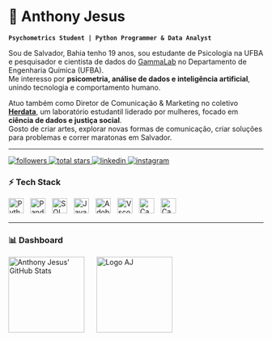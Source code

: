 # 🧠 Anthony Jesus

**`Psychometrics Student | Python Programmer & Data Analyst`**

Sou de Salvador, Bahia tenho 19 anos, sou estudante de Psicologia na UFBA e pesquisador e cientista de dados do [GammaLab](https://www.linkedin.com/company/gamma-lab/posts/?feedView=all) no Departamento de Engenharia Química (UFBA).  
Me interesso por **psicometria, análise de dados e inteligência artificial**, unindo tecnologia e comportamento humano.  

Atuo também como Diretor de Comunicação & Marketing no coletivo [**Herdata**](https://www.linkedin.com/company/109134076/admin/dashboard/), um laboratório estudantil liderado por mulheres, focado em **ciência de dados e justiça social**.  
Gosto de criar artes, explorar novas formas de comunicação, criar soluções para problemas e correr maratonas em Salvador.  

---
<p align="left">
  <a href="https://github.com/dev-anthonyjesus?tab=followers">
    <img 
      alt="followers" 
      title="Follow me on GitHub" 
      src="https://img.shields.io/github/followers/dev-anthonyjesus?color=baff7c&label=Followers&logo=github&style=for-the-badge&logoColor=black"
    />
  </a>
  <a href="https://github.com/dev-anthonyjesus?tab=repositories&sort=stargazers">
    <img 
      alt="total stars" 
      title="Total stars on GitHub" 
      src="https://img.shields.io/github/stars/dev-anthonyjesus?color=baff7c&label=Stars&logo=star&style=for-the-badge&logoColor=black"
    />
  </a>
  <a href="https://www.linkedin.com/feed/">
    <img 
      alt="linkedin" 
      title="Connect on LinkedIn" 
      src="https://img.shields.io/badge/LinkedIn-baff7c?style=for-the-badge&logo=linkedin&logoColor=black"
    />
  </a>
  <a href="https://www.instagram.com/thxsssy/">
    <img 
      alt="instagram" 
      title="Follow me on Instagram" 
      src="https://img.shields.io/badge/Instagram-baff7c?style=for-the-badge&logo=instagram&logoColor=black"
    />
  </a>
</p>



### ⚡ Tech Stack

<img align="left" alt="Python" title="Python" width="30px" style="padding-right: 10px;" src="https://cdn.jsdelivr.net/gh/devicons/devicon/icons/python/python-original.svg"/>

<img align="left" alt="Pandas" title="Pandas" width="30px" style="padding-right: 10px;" src="https://cdn.jsdelivr.net/gh/devicons/devicon/icons/pandas/pandas-original.svg"/>

<img align="left" alt="SQL" title="SQL" width="30px" style="padding-right: 10px;" src="https://cdn.jsdelivr.net/gh/devicons/devicon/icons/azuresqldatabase/azuresqldatabase-original.svg" />

<img align="left" alt="JavaScript" title="JavaScript" width="30px" style="padding-right: 10px;" src="https://cdn.jsdelivr.net/gh/devicons/devicon/icons/javascript/javascript-original.svg" />

<img align="left" alt="Adobe Photoshop" title="Adobe Photoshop" width="30px" style="padding-right: 10px;" src="https://cdn.jsdelivr.net/gh/devicons/devicon/icons/photoshop/photoshop-original.svg" />

<img align="left" alt="Vscode" title="VS Code" width="30px" style="padding-right: 10px;" src="https://cdn.jsdelivr.net/gh/devicons/devicon/icons/vscode/vscode-original.svg" />

<img align="left" alt="Canva" title="Canva" width="30px" style="padding-right: 10px;" src="https://uxwing.com/wp-content/themes/uxwing/download/brands-and-social-media/canva-icon.png"/>

<img align="left" alt="CapCut" title="CapCut" width="30px" style="padding-right: 10px;" src="https://vectorseek.com/wp-content/uploads/2023/07/cap-cut-logo.png"/>

<br/>
<br/>

---

### 📊 Dashboard

<p align="left">
  <img 
    src="https://github-readme-stats.vercel.app/api?username=dev-anthonyjesus&show_icons=true&title_color=baff7c&icon_color=baff7c&text_color=ffffff&bg_color=00000000" 
    alt="Anthony Jesus' GitHub Stats"
    height="150"
  />
  <img 
    src="https://github.com/dev-anthonyjesus/gif/blob/main/2025.Logo%20-%20Minha%20Identidade%20Visual%20.gif?raw=true" 
    alt="Logo AJ"
    height="150"
    style="margin-left: 20px;"
  />
</p>
